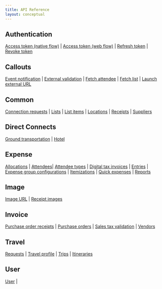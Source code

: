 ```yaml
---
title: API Reference
layout: conceptual
---
```


## Authentication
[Access token (native flow)][1] | 
[Access token (web flow)][2] | 
[Refresh token][3] | 
[Revoke token][4]

## Callouts
[Event notification][30] | 
[External validation][31] | 
[Fetch attendee][32] | 
[Fetch list][33] | 
[Launch external URL][34]

## Common
[Connection requests][5] | 
[Lists][7] | 
[List items][7] | 
[Locations][8] | 
[Receipts][9] | 
[Suppliers][10]

## Direct Connects
[Ground transportation][28] | 
[Hotel][29]

## Expense
[Allocations][11] | 
[Attendees][6]|
[Attendee types][12] | 
[Digital tax invoices][13] | 
[Entries][14] | 
[Expense group configurations][16]  | 
[Itemizations][17] | 
[Quick expenses][18] | 
[Reports][19]

## Image
[Image URL][35] | 
[Receipt images][36]


## Invoice
[Purchase order receipts][20]  | 
[Purchase orders][21] | 
[Sales tax validation][22] | 
[Vendors][23]

## Travel
[Requests][24] | 
[Travel profile][25] | 
[Trips][26] | 
[Itineraries][27]

## User
[User][37] |





[1]: http://concur.github.io/developer.concur.com/api-reference/oauth-20/native-flow
[2]: http://concur.github.io/developer.concur.com/api-reference/oauth-20/web-flow
[3]: http://concur.github.io/developer.concur.com/api-reference/oauth-20/refreshing-access-tokens
[4]: http://concur.github.io/developer.concur.com/api-reference/oauth-20/revoking-access-tokens
[5]: http://concur.github.io/developer.concur.com/api-reference/common/connection-requests/connection-requests-resource
[6]: http://concur.github.io/developer.concur.com/api-reference/expense/attendee/attendee-resource
[7]: http://concur.github.io/developer.concur.com/api-reference/common/list-item/index
[8]: http://concur.github.io/developer.concur.com/api-reference/common/locations/locations-resource
[9]: http://concur.github.io/developer.concur.com/api-reference/common/receipts/index
[10]: http://concur.github.io/developer.concur.com/api-reference/common/suppliers/suppliers-resource
[11]: http://concur.github.io/developer.concur.com/api-reference/expense/allocation/allocations-resource
[12]: http://concur.github.io/developer.concur.com/api-reference/expense/attendee/attendee-type-resource
[13]: http://concur.github.io/developer.concur.com/api-reference/expense/digital-tax-invoices/digital-tax-invoices-resource
[14]: http://concur.github.io/developer.concur.com/api-reference/expense/expense-report/expense-entry-resource
[16]: http://concur.github.io/developer.concur.com/api-reference/expense/expense-report/expense-group-configuration-resource
[17]: http://concur.github.io/developer.concur.com/api-reference/expense/expense-report/expense-entry-itemization-resource
[18]: http://concur.github.io/developer.concur.com/api-reference/expense/quick-expense/quick-expense-resource
[19]: http://concur.github.io/developer.concur.com/api-reference/expense/expense-report/expense-report-resource
[20]: http://concur.github.io/developer.concur.com/api-reference/invoice/purchase-order/purchase-order-receipt-resource
[21]: http://concur.github.io/developer.concur.com/api-reference/invoice/purchase-order/purchase-order-resource
[22]: http://concur.github.io/developer.concur.com/api-reference/invoice/sales-tax-validation/index
[23]: http://concur.github.io/developer.concur.com/api-reference/invoice/vendors/vendors-resource
[24]: http://concur.github.io/developer.concur.com/api-reference/travel/travel-request/index
[25]: http://concur.github.io/developer.concur.com/api-reference/travel/travel-profile/index
[26]: http://concur.github.io/developer.concur.com/api-reference/travel/itinerary/trip/trip-resource
[27]: http://concur.github.io/developer.concur.com/api-reference/travel/itinerary/index
[28]: http://concur.github.io/developer.concur.com/api-reference/direct-connects/ground-transportation
[29]: http://concur.github.io/developer.concur.com/api-reference/direct-connects/hotel
[30]: http://concur.github.io/developer.concur.com/api-reference/callouts/event-notification
[31]: http://concur.github.io/developer.concur.com/api-reference/callouts/external-validation
[32]: http://concur.github.io/developer.concur.com/api-reference/callouts/fetch-attendee
[33]: http://concur.github.io/developer.concur.com/api-reference/callouts/fetch-list
[34]: http://concur.github.io/developer.concur.com/api-reference/callouts/launch-external-url
[35]: http://concur.github.io/developer.concur.com/api-reference/callouts/launch-external-url
[36]: http://concur.github.io/developer.concur.com/api-reference/callouts/launch-external-url
[37]: http://concur.github.io/developer.concur.com/api-reference/user/index





